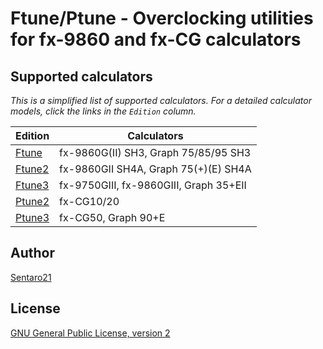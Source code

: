 # Ftune/Ptune - Overclocking utilities for fx-9860 and fx-CG calculators

## Supported calculators

_This is a simplified list of supported calculators. For a detailed calculator models, click the links in the `Edition` column._

Edition                                                                         | Calculators
---                                                                             | ---
[Ftune](https://gitea.planet-casio.com/CalcLoverHK/Ftune-Ptune/wiki/Ftune)      | fx-9860G(II) SH3, Graph 75/85/95 SH3
[Ftune2](https://gitea.planet-casio.com/CalcLoverHK/Ftune-Ptune/wiki/Ftune2)    | fx-9860GII SH4A, Graph 75(+)(E) SH4A
[Ftune3](https://gitea.planet-casio.com/CalcLoverHK/Ftune-Ptune/wiki/Ftune3)    | fx-9750GIII, fx-9860GIII, Graph 35+EII
[Ptune2](https://gitea.planet-casio.com/CalcLoverHK/Ftune-Ptune/wiki/Ptune2)    | fx-CG10/20
[Ptune3](https://gitea.planet-casio.com/CalcLoverHK/Ftune-Ptune/wiki/Ptune3)    | fx-CG50, Graph 90+E

## Author

[Sentaro21](mailto:sentaro21@pm.matrix.jp)

## License

[GNU General Public License, version 2](LICENSE.md)